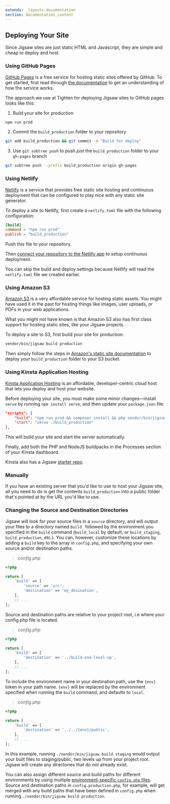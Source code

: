 ```yaml
---
extends: _layouts.documentation
section: documentation_content
---
```


## Deploying Your Site

Since Jigsaw sites are just static HTML and Javascript, they are simple and cheap to deploy and host.

### Using GitHub Pages

[GitHub Pages](https://pages.github.com/) is a free service for hosting static sites offered by GitHub. To get started, first read through [the documentation](https://help.github.com/categories/github-pages-basics/) to get an understanding of how the service works.

The approach we use at Tighten for deploying Jigsaw sites to GitHub pages looks like this:

1. Build your site for production

```bash
npm run prod
```

2. Commit the `build_production` folder to your repository

```bash
git add build_production && git commit -m "Build for deploy"
```

3. Use `git subtree push` to push _just_ the `build_production` folder to your `gh-pages` branch

```bash
git subtree push --prefix build_production origin gh-pages
```

### Using Netlify

[Netlify](https://www.netlify.com/) is a service that provides free static site hosting and continuous deployment that can be configured to play nice with any static site generator.

To deploy a site to Netlify, first create a `netlify.toml` file with the following configuration:

```toml
[build]
command = "npm run prod"
publish = "build_production"
```

Push this file to your repository.

Then [connect your repository to the Netlify app](https://app.netlify.com/start) to setup continuous deployment.

You can skip the build and deploy settings because Netlify will read the `netlify.toml` file we created earlier.

### Using Amazon S3

[Amazon S3](https://aws.amazon.com/s3/) is a very affordable service for hosting static assets. You might have used it in the past for hosting things like images, user uploads, or PDFs in your web applications.

What you might not have known is that Amazon S3 also has first class support for hosting static sites, like your Jigsaw projects.

To deploy a site to S3, first build your site for production:

```bash
vendor/bin/jigsaw build production
```

Then simply follow the steps in [Amazon's static site documentation](http://docs.aws.amazon.com/gettingstarted/latest/swh/website-hosting-intro.html) to deploy your `build_production` folder to your S3 bucket.

### Using Kinsta Application Hosting

[Kinsta Application Hosting](https://kinsta.com/application-hosting/) is an affordable, developer-centric cloud host that lets you deploy and host your website.

Before deploying your site, you must make some minor changes—install `serve` by running `npm install serve`, and then update your `package.json` file:

```json
"scripts": {
    "build": "npm run prod && composer install && php vendor/bin/jigsaw build",
    "start": "serve ./build_production"
},
```

This will build your site and start the server automatically.

Finally, add both the PHP and NodeJS buildpacks in the Processes section of your Kinsta dashboard.

Kinsta also has a Jigsaw [starter repo](https://github.com/kinsta/hello-world-jigsaw).

### Manually

If you have an existing server that you'd like to use to host your Jigsaw site, all you need to do is get the contents `build_production` into a public folder that's pointed at by the URL you'd like to use.

### Changing the Source and Destination Directories

Jigsaw will look for your source files in a `source` directory, and will output your files to a directory named `build_` followed by the environment you specified in the `build` command (`build_local` by default, or `build_staging`, `build_production`, etc.). You can, however, customize these locations by adding a `build` key to the array in `config.php`, and specifying your own source and/or destination paths.

> _config.php_

```php
<?php

return [
    'build' => [
        'source' => 'src',
        'destination' => 'my_desination',
    ],
    // ...
];
```

Source and destination paths are relative to your project root, i.e where your config.php file is located.

> _config.php_

```php
<?php

return [
    'build' => [
        'destination' => '../build-one-level-up',
    ],
    // ...
];
```

To include the environment name in your destination path, use the `{env}` token in your path name. `{env}` will be replaced by the environment specified when running the `build` command, and defaults to `local`.

> _config.php_

```php
<?php

return [
    'build' => [
        'destination' => '../../{env}/public',
    ],
    // ...
];
```

In this example, running `./vendor/bin/jigsaw build staging` would output your built files to staging/public, two levels up from your project root. Jigsaw will create any directories that do not already exist.

You can also assign different source and build paths for different environments by using multiple [environment-specific `config.php` files](/docs/environments/). Source and destination paths in `config.production.php`, for example, will get merged with any build paths that have been defined in `config.php` when running `./vendor/bin/jigsaw build production`.
